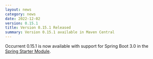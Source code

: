 ```yaml
---
layout: news
category: news
date: 2022-12-02
version: 0.15.1
title: Version 0.15.1 Released 
summary: Version 0.15.1 available in Maven Central 
---
```


Occurrent 0.15.1 is now available with support for Spring Boot 3.0 in the [Spring Starter Module](https://occurrent.org/documentation#spring-boot-starter). 